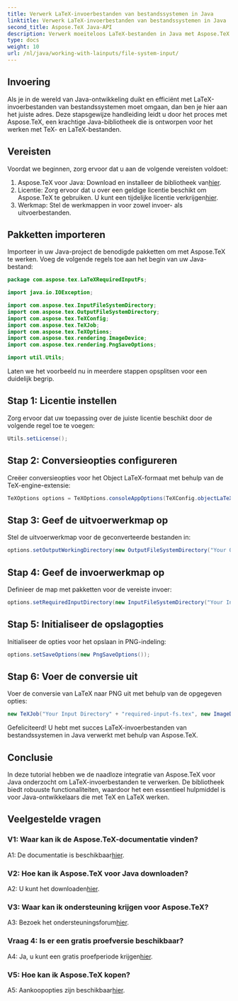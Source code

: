 ```yaml
---
title: Verwerk LaTeX-invoerbestanden van bestandssystemen in Java
linktitle: Verwerk LaTeX-invoerbestanden van bestandssystemen in Java
second_title: Aspose.TeX Java-API
description: Verwerk moeiteloos LaTeX-bestanden in Java met Aspose.TeX. Download nu voor naadloze integratie en ontdek de kracht van TeX in uw Java-projecten.
type: docs
weight: 10
url: /nl/java/working-with-lainputs/file-system-input/
---
```

## Invoering

Als je in de wereld van Java-ontwikkeling duikt en efficiënt met LaTeX-invoerbestanden van bestandssystemen moet omgaan, dan ben je hier aan het juiste adres. Deze stapsgewijze handleiding leidt u door het proces met Aspose.TeX, een krachtige Java-bibliotheek die is ontworpen voor het werken met TeX- en LaTeX-bestanden.

## Vereisten

Voordat we beginnen, zorg ervoor dat u aan de volgende vereisten voldoet:

1.  Aspose.TeX voor Java: Download en installeer de bibliotheek van[hier](https://releases.aspose.com/tex/java/).
2.  Licentie: Zorg ervoor dat u over een geldige licentie beschikt om Aspose.TeX te gebruiken. U kunt een tijdelijke licentie verkrijgen[hier](https://purchase.aspose.com/temporary-license/).
3. Werkmap: Stel de werkmappen in voor zowel invoer- als uitvoerbestanden.

## Pakketten importeren

Importeer in uw Java-project de benodigde pakketten om met Aspose.TeX te werken. Voeg de volgende regels toe aan het begin van uw Java-bestand:

```java
package com.aspose.tex.LaTeXRequiredInputFs;

import java.io.IOException;

import com.aspose.tex.InputFileSystemDirectory;
import com.aspose.tex.OutputFileSystemDirectory;
import com.aspose.tex.TeXConfig;
import com.aspose.tex.TeXJob;
import com.aspose.tex.TeXOptions;
import com.aspose.tex.rendering.ImageDevice;
import com.aspose.tex.rendering.PngSaveOptions;

import util.Utils;
```

Laten we het voorbeeld nu in meerdere stappen opsplitsen voor een duidelijk begrip.

## Stap 1: Licentie instellen

Zorg ervoor dat uw toepassing over de juiste licentie beschikt door de volgende regel toe te voegen:

```java
Utils.setLicense();
```

## Stap 2: Conversieopties configureren

Creëer conversieopties voor het Object LaTeX-formaat met behulp van de TeX-engine-extensie:

```java
TeXOptions options = TeXOptions.consoleAppOptions(TeXConfig.objectLaTeX());
```

## Stap 3: Geef de uitvoerwerkmap op

Stel de uitvoerwerkmap voor de geconverteerde bestanden in:

```java
options.setOutputWorkingDirectory(new OutputFileSystemDirectory("Your Output Directory"));
```

## Stap 4: Geef de invoerwerkmap op

Definieer de map met pakketten voor de vereiste invoer:

```java
options.setRequiredInputDirectory(new InputFileSystemDirectory("Your Input Directory" + "packages"));
```

## Stap 5: Initialiseer de opslagopties

Initialiseer de opties voor het opslaan in PNG-indeling:

```java
options.setSaveOptions(new PngSaveOptions());
```

## Stap 6: Voer de conversie uit

Voer de conversie van LaTeX naar PNG uit met behulp van de opgegeven opties:

```java
new TeXJob("Your Input Directory" + "required-input-fs.tex", new ImageDevice(), options).run();
```

Gefeliciteerd! U hebt met succes LaTeX-invoerbestanden van bestandssystemen in Java verwerkt met behulp van Aspose.TeX.

## Conclusie

In deze tutorial hebben we de naadloze integratie van Aspose.TeX voor Java onderzocht om LaTeX-invoerbestanden te verwerken. De bibliotheek biedt robuuste functionaliteiten, waardoor het een essentieel hulpmiddel is voor Java-ontwikkelaars die met TeX en LaTeX werken.

## Veelgestelde vragen

### V1: Waar kan ik de Aspose.TeX-documentatie vinden?

 A1: De documentatie is beschikbaar[hier](https://reference.aspose.com/tex/java/).

### V2: Hoe kan ik Aspose.TeX voor Java downloaden?

A2: U kunt het downloaden[hier](https://releases.aspose.com/tex/java/).

### V3: Waar kan ik ondersteuning krijgen voor Aspose.TeX?

 A3: Bezoek het ondersteuningsforum[hier](https://forum.aspose.com/c/tex/47).

### Vraag 4: Is er een gratis proefversie beschikbaar?

 A4: Ja, u kunt een gratis proefperiode krijgen[hier](https://releases.aspose.com/).

### V5: Hoe kan ik Aspose.TeX kopen?

 A5: Aankoopopties zijn beschikbaar[hier](https://purchase.aspose.com/buy).